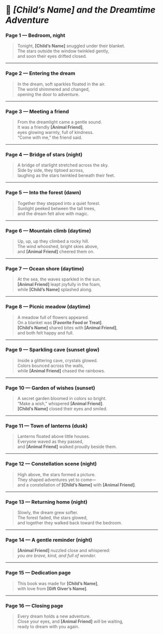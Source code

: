 # 🌙 *[Child’s Name] and the Dreamtime Adventure*

### **Page 1 — Bedroom, night**  
> Tonight, **[Child’s Name]** snuggled under their blanket.  
The stars outside the window twinkled gently,  
and soon their eyes drifted closed.  

---

### **Page 2 — Entering the dream**  
> In the dream, soft sparkles floated in the air.  
The world shimmered and changed,  
opening the door to adventure.  

---

### **Page 3 — Meeting a friend**  
> From the dreamlight came a gentle sound.  
It was a friendly **[Animal Friend]**,  
eyes glowing warmly, full of kindness.  
“Come with me,” the friend said.  

---

### **Page 4 — Bridge of stars (night)**  
> A bridge of starlight stretched across the sky.  
Side by side, they tiptoed across,  
laughing as the stars twinkled beneath their feet.  

---

### **Page 5 — Into the forest (dawn)**  
> Together they stepped into a quiet forest.  
Sunlight peeked between the tall trees,  
and the dream felt alive with magic.  

---

### **Page 6 — Mountain climb (daytime)**  
> Up, up, up they climbed a rocky hill.  
The wind whooshed, bright skies above,  
and **[Animal Friend]** cheered them on.  

---

### **Page 7 — Ocean shore (daytime)**  
> At the sea, the waves sparkled in the sun.  
**[Animal Friend]** leapt joyfully in the foam,  
while **[Child’s Name]** splashed along.  

---

### **Page 8 — Picnic meadow (daytime)**  
> A meadow full of flowers appeared.  
On a blanket was **[Favorite Food or Treat]**.  
**[Child’s Name]** shared bites with **[Animal Friend]**,  
and both felt happy and full.  

---

### **Page 9 — Sparkling cave (sunset glow)**  
> Inside a glittering cave, crystals glowed.  
Colors bounced across the walls,  
while **[Animal Friend]** chased the rainbows.  

---

### **Page 10 — Garden of wishes (sunset)**  
> A secret garden bloomed in colors so bright.  
“Make a wish,” whispered **[Animal Friend]**.  
**[Child’s Name]** closed their eyes and smiled.  

---

### **Page 11 — Town of lanterns (dusk)**  
> Lanterns floated above little houses.  
Everyone waved as they passed,  
and **[Animal Friend]** walked proudly beside them.  

---

### **Page 12 — Constellation scene (night)**  
> High above, the stars formed a picture.  
They shaped adventures yet to come—  
and a constellation of **[Child’s Name]** with **[Animal Friend]**.  

---

### **Page 13 — Returning home (night)**  
> Slowly, the dream grew softer.  
The forest faded, the stars glowed,  
and together they walked back toward the bedroom.  

---

### **Page 14 — A gentle reminder (night)**  
> **[Animal Friend]** nuzzled close and whispered:  
*you are brave, kind, and full of wonder.*  

---

### **Page 15 — Dedication page**  
> This book was made for **[Child’s Name]**,  
with love from **[Gift Giver’s Name]**.  

---

### **Page 16 — Closing page**  
> Every dream holds a new adventure.  
Close your eyes, and **[Animal Friend]** will be waiting,  
ready to dream with you again.

